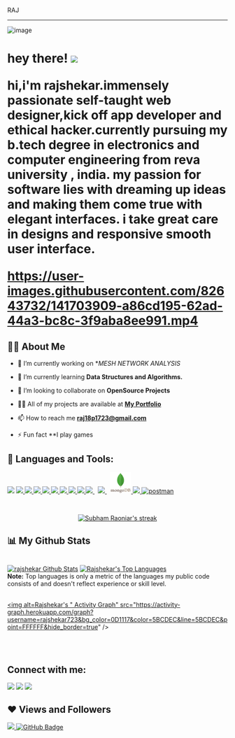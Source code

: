RAJ
_________________________________________________________________________________________________________________________________________________________________________

![image](https://user-images.githubusercontent.com/82643732/148670219-f1a38a80-608a-45c4-b8a4-eece9d0af8a9.png)



<h1 align="left">hey there! <img src="https://raw.githubusercontent.com/MartinHeinz/MartinHeinz/master/wave.gif" width="30px">






hi,i'm rajshekar.immensely passionate self-taught
web designer,kick off app developer and ethical hacker.currently pursuing my b.tech degree in electronics and computer engineering from reva university , india. my passion for software lies with dreaming up ideas and making them come true with elegant interfaces. i take great care in designs and responsive smooth user interface.

https://user-images.githubusercontent.com/82643732/141703909-a86cd195-62ad-44a3-bc8c-3f9aba8ee991.mp4    
    
## 🙋‍♂️ About Me

- 🔭 I’m currently working on **MESH NETWORK ANALYSIS*

- 🌱 I’m currently learning **Data Structures and Algorithms.**

- 👯 I’m looking to collaborate on **OpenSource Projects**

- 👨‍💻 All of my projects are available at **[My Portfolio](https://rajshekar723.com)**

- 📫 How to reach me **raj18p1723@gmail.com**

- ⚡ Fun fact **I play games


## 🚀 Languages and Tools:

<p align="left"> 
    <a href="https://cplusplus.com" target="blank"><img src="https://raw.githubusercontent.com/isocpp/logos/master/cpp_logo.png
"/></a>
    <a href="https://www.java.com" target="_blank"> <img src="https://img.icons8.com/color/48/000000/java-coffee-cup-logo.png"/> </a>
    <a href="https://reactjs.org/" target="_blank"> <img src="https://img.icons8.com/color/48/000000/react-native.png"/> </a>
       <a href="https://spring.io/projects/spring-boot" target="_blank"> <img src="https://img.icons8.com/color/48/000000/spring-logo.png"/> </a> 
    <a href="https://developer.mozilla.org/en-US/docs/Web/JavaScript" target="_blank"> <img src="https://img.icons8.com/color/48/000000/javascript.png"/> </a> 
    <a href="https://www.w3.org/html/" target="_blank"> <img src="https://img.icons8.com/color/48/000000/html-5.png"/> </a> 
    <a href="https://www.w3schools.com/css/" target="_blank"> <img src="https://img.icons8.com/color/48/000000/css3.png"/> </a> 
    <a href="https://getbootstrap.com" target="_blank"> <img src="https://img.icons8.com/color/48/000000/bootstrap.png"/> </a> 
    <a href="https://www.python.org" target="_blank"> <img src="https://img.icons8.com/color/48/000000/python.png"/> </a> 
    <a style="padding-right:8px;" href="https://nodejs.org" target="_blank"> <img src="https://img.icons8.com/color/48/000000/nodejs.png"/> </a> 
    <a style="padding-right:8px;" href="https://www.mysql.com/" target="_blank"> <img src="https://img.icons8.com/fluent/50/000000/mysql-logo.png"/> </a>
    <a href="https://www.mongodb.com/" target="_blank"> <img src="https://raw.githubusercontent.com/devicons/devicon/master/icons/mongodb/mongodb-original-wordmark.svg" alt="mongodb" width="48" height="48"/> </a> 
      <a href="https://firebase.google.com/" target="_blank"> <img src="https://img.icons8.com/color/48/000000/firebase.png"/> </a> 
     <a href="https://postman.com" target="_blank"> <img src="https://www.vectorlogo.zone/logos/getpostman/getpostman-icon.svg" alt="postman" width="45" height="45"/> </a>   
    </p>

<!-- [![React Badge](https://img.shields.io/badge/-React-61DBFB?style=for-the-badge&labelColor=black&logo=react&logoColor=61DBFB)](#)  [![Javascript Badge](https://img.shields.io/badge/-Javascript-F0DB4F?style=for-the-badge&labelColor=black&logo=javascript&logoColor=F0DB4F)](#) [![Typescript Badge](https://img.shields.io/badge/-Typescript-007acc?style=for-the-badge&labelColor=black&logo=typescript&logoColor=007acc)](#) [![Nodejs Badge](https://img.shields.io/badge/-Nodejs-3C873A?style=for-the-badge&labelColor=black&logo=node.js&logoColor=3C873A)](#) [![GraphQL Badge](https://img.shields.io/badge/-GraphQl-e535ab?style=for-the-badge&labelColor=black&logo=node.js&logoColor=e535ab)](#) -->
<br/>

<p align="center">
    <a href="https://github.com/rajshekar723/github-readme-streak-stats">
        <img title="🔥 Get streak stats for your profile at git.io/streak-stats" alt="Subham Raoniar's streak" src="https://github-readme-streak-stats.herokuapp.com/?user=rajshekar723&theme=black-ice&hide_border=true&stroke=0000&background=060A0CD0"/>
    </a>
</p>

## 📊 My Github Stats

  <br/>
    <a href="https://github.com/rajshekar723/github-readme-stats"><img alt="rajshekar Github Stats" src="https://github-readme-stats.vercel.app/api?username=rajshekar723&show_icons=true&count_private=true&theme=react&hide_border=true&bg_color=0D1117" /></a>
  <a href="https://github.com/rajshekar723/github-readme-stats"><img alt="Rajshekar's Top Languages" src="https://github-readme-stats.vercel.app/api/top-langs/?username=&langs_count=8&count_private=true&layout=compact&theme=react&hide_border=true&bg_color=0D1117" /></a>
  <br/>
  <b>Note:</b> Top languages is only a metric of the languages my public code consists of and doesn't reflect experience or skill level.


<br/>
<br/>

<a href="https://github.com/rajshekar723/github-readme-activity-graph"><img alt=Rajshekar's " Activity Graph" src="https://activity-graph.herokuapp.com/graph?username=rajshekar723&bg_color=0D1117&color=5BCDEC&line=5BCDEC&point=FFFFFF&hide_border=true" /></a>

<br/>
<br/>

## Connect with me:
<p align="left">

<a href = "https://www.linkedin.com/in/RAJSHEKAR./"><img src="https://img.icons8.com/fluent/48/000000/linkedin.png"/></a>
<a href = "https://twitter.com/rajshekar"><img src="https://img.icons8.com/fluent/48/000000/twitter.png"/></a>
<a href = "https://www.instagram.com/raj_shekar_it_is/"><img src="https://img.icons8.com/fluent/48/000000/instagram-new.png"/></a>


</p>

## ❤ Views and Followers
<a href="https://github.com//github-profile-views-counter">
    <img src="https://komarev.com/ghpvc/?username=rajshekar723">
</a>
<a href="https://github.com/rajshekar723?tab=followers"><img src="https://img.shields.io/github/followers/SubhamRaoniar28?label=Followers&style=social" alt="GitHub Badge"></a>

